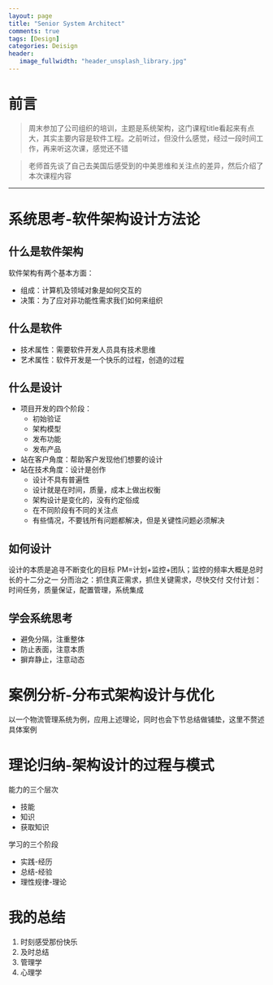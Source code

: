 ```yaml
---
layout: page
title: "Senior System Architect"
comments: true
tags: [Design]
categories: Deisign
header:
   image_fullwidth: "header_unsplash_library.jpg"
---
```


# 前言

> 周末参加了公司组织的培训，主题是系统架构，这门课程title看起来有点大，其实主要内容是软件工程。之前听过，但没什么感觉，经过一段时间工作，再来听这次课，感觉还不错

> 老师首先谈了自己去美国后感受到的中美思维和关注点的差异，然后介绍了本次课程内容

-----------
# 系统思考-软件架构设计方法论

## 什么是软件架构
软件架构有两个基本方面：

- 组成：计算机及领域对象是如何交互的
- 决策：为了应对非功能性需求我们如何来组织

## 什么是软件
- 技术属性：需要软件开发人员具有技术思维
- 艺术属性：软件开发是一个快乐的过程，创造的过程

## 什么是设计

- 项目开发的四个阶段：
	- 初始验证
	- 架构模型
	- 发布功能
	- 发布产品
- 站在客户角度：帮助客户发现他们想要的设计
- 站在技术角度：设计是创作
	- 设计不具有普遍性
	- 设计就是在时间，质量，成本上做出权衡
	- 架构设计是变化的，没有约定俗成
	- 在不同阶段有不同的关注点
	- 有些情况，不要钱所有问题都解决，但是关键性问题必须解决

## 如何设计

设计的本质是追寻不断变化的目标
PM=计划+监控+团队；监控的频率大概是总时长的十二分之一
分而治之：抓住真正需求，抓住关键需求，尽快交付
交付计划：时间任务，质量保证，配置管理，系统集成


## 学会系统思考
- 避免分隔，注重整体
- 防止表面，注意本质
- 摒弃静止，注意动态

# 案例分析-分布式架构设计与优化
以一个物流管理系统为例，应用上述理论，同时也会下节总结做铺垫，这里不赘述具体案例

# 理论归纳-架构设计的过程与模式

能力的三个层次

- 技能
- 知识
- 获取知识

学习的三个阶段

- 实践-经历
- 总结-经验
- 理性规律-理论




# 我的总结
1. 时刻感受那份快乐
2. 及时总结
3. 管理学
4. 心理学